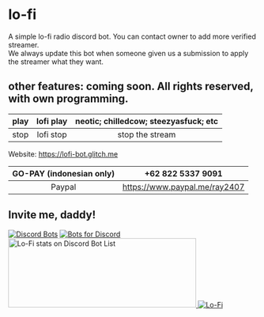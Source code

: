 # lo-fi

A simple lo-fi radio discord bot. You can contact owner to add more verified streamer.<br>
We always update this bot when someone given us a submission to apply the streamer what they want.

## other features: coming soon. All rights reserved, with own programming.

| play 	| lofi play <streamer> 	| neotic; chilledcow; steezyasfuck; etc 	|
|:----:	|:--------------------:	|:-------------------------------------:	|
| stop 	|       lofi stop      	|            stop the stream            	|
  
Website: https://lofi-bot.glitch.me

| GO-PAY (indonesian only) 	|       +62 822 5337 9091       	|
|:------------------------:	|:-----------------------------:	|
|          Paypal          	| https://www.paypal.me/ray2407 	|

## Invite me, daddy!

[![Discord Bots](https://discordbots.org/api/widget/521995463369687040.svg)](https://discordbots.org/bot/521995463369687040)
[![Bots for Discord](https://botsfordiscord.com/api/bot/521995463369687040/widget)](https://botsfordiscord.com/bots/521995463369687040)
<a href="https://discordbotlist.com/bots/460847447602757633">
	<img 
		width="380" 
		height="140" 
		src="https://discordbotlist.com/bots/521995463369687040/widget" 
		alt="Lo-Fi stats on Discord Bot List">
</a>
<a href="https://divinediscordbots.com/bots/521995463369687040">
  <img src="https://divinediscordbots.com/api/widget/521995463369687040.svg" alt="Lo-Fi"/>
</a>
